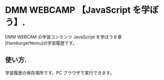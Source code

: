# DMM WEBCAMP 【JavaScript を学ぼう】.

DMM WEBCAM の学習コンテンツ JavaScript を学ぼう８章[HamburgerNemu]の学習履歴です。

## 使い方.

学習履歴の保存場所です。PC ブラウザで実行できます。
